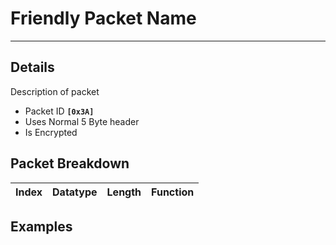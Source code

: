 # Friendly Packet Name #

---


## Details ##

Description of packet
  * Packet ID **`[0x3A]`**
  * Uses Normal 5 Byte header
  * Is Encrypted

## Packet Breakdown ##
| Index | Datatype | Length | Function |
|:------|:---------|:-------|:---------|

## Examples ##